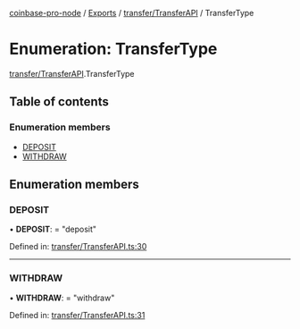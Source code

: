 [coinbase-pro-node](../README.md) / [Exports](../modules.md) / [transfer/TransferAPI](../modules/transfer_transferapi.md) / TransferType

# Enumeration: TransferType

[transfer/TransferAPI](../modules/transfer_transferapi.md).TransferType

## Table of contents

### Enumeration members

- [DEPOSIT](transfer_transferapi.transfertype.md#deposit)
- [WITHDRAW](transfer_transferapi.transfertype.md#withdraw)

## Enumeration members

### DEPOSIT

• **DEPOSIT**: = "deposit"

Defined in: [transfer/TransferAPI.ts:30](https://github.com/bennycode/coinbase-pro-node/blob/a4b1aac/src/transfer/TransferAPI.ts#L30)

---

### WITHDRAW

• **WITHDRAW**: = "withdraw"

Defined in: [transfer/TransferAPI.ts:31](https://github.com/bennycode/coinbase-pro-node/blob/a4b1aac/src/transfer/TransferAPI.ts#L31)
